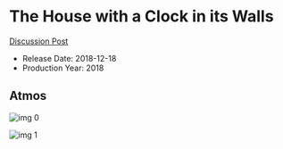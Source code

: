 # The House with a Clock in its Walls

[Discussion Post](https://www.avsforum.com/threads/bass-eq-for-filtered-movies.2995212/post-57276892)

* Release Date: 2018-12-18
* Production Year: 2018

## Atmos

![img 0](https://i.imgur.com/bJQl4eG.jpg)

![img 1](https://i.imgur.com/IF2YmOr.jpg)

